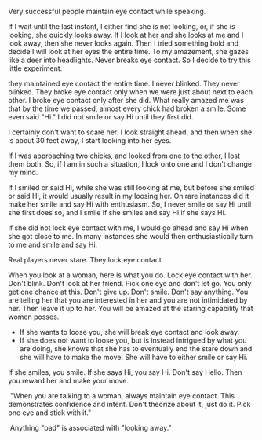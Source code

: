 
Very successful people maintain eye contact while speaking. 




If I wait until the last instant, I either find she is not looking, or, if she is looking, she quickly looks away. If I look at her and she looks at me and I look away, then she never looks again. Then I tried something bold and decide I will look at her eyes the entire time. To my amazement, she gazes like a deer into headlights. Never breaks eye contact. So I decide to try this little experiment.


they maintained eye contact the entire time. I never blinked. They never blinked. They broke eye contact only when we were just about next to each other. I broke eye contact only after she did. What really amazed me was that by the time we passed, almost every chick had broken a smile. Some even said "Hi." I did not smile or say Hi until they first did.




I certainly don't want to scare her. I look straight ahead, and then when she is about 30 feet away, I start looking into her eyes.

If I was approaching two chicks, and looked from one to the other, I lost them both. So, if I am in such a situation, I lock onto one and I don't change my mind.

If I smiled or said Hi, while she was still looking at me, but before she smiled or said Hi, it would usually result in my loosing her. On rare instances did it make her smile and say Hi with enthusiasm. So, I never smile or say Hi until she first does so, and I smile if she smiles and say Hi if she says Hi.

If she did not lock eye contact with me, I would go ahead and say Hi when she got close to me. In many instances she would then enthusiastically turn to me and smile and say Hi.


Real players never stare. They lock eye contact.

When you look at a woman, here is what you do. Lock eye contact with her. Don't blink. Don't look at her friend. Pick one eye and don't let go. You only get one chance at this. Don't give up. Don't smile. Don't say anything. You are telling her that you are interested in her and you are not intimidated by her. Then leave it up to her. You will be amazed at the staring capability that women posses.
- If she wants to loose you, she will break eye contact and look away.
- If she does not want to loose you, but is instead intrigued by what you are doing, she knows that she has to eventually end the stare down and she will have to make the move. She will have to either smile or say Hi.

If she smiles, you smile. If she says Hi, you say Hi. Don't say Hello. Then you reward her and make your move.

 "When you are talking to a woman, always maintain eye contact. This demonstrates confidence and intent. Don't theorize about it, just do it. Pick one eye and stick with it."

 Anything "bad" is associated with "looking away."





















